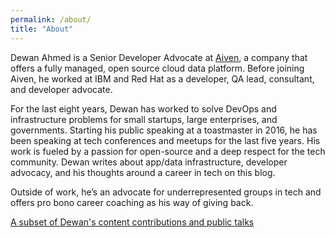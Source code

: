 ```yaml
---
permalink: /about/
title: "About"
---
```


Dewan Ahmed is a Senior Developer Advocate at [Aiven](https://aiven.io/), a company that offers a fully managed, open source cloud data platform. Before joining Aiven, he worked at IBM and Red Hat as a developer, QA lead, consultant, and developer advocate. 

For the last eight years, Dewan has worked to solve DevOps and infrastructure problems for small startups, large enterprises, and governments. Starting his public speaking at a toastmaster in 2016, he has been speaking at tech conferences and meetups for the last five years. His work is fueled by a passion for open-source and a deep respect for the tech community. Dewan writes about app/data infrastructure, developer advocacy, and his thoughts around a career in tech on this blog. 

Outside of work, he’s an advocate for underrepresented groups in tech and offers pro bono career coaching as his way of giving back.

[A subset of Dewan's content contributions and public talks](https://gist.github.com/dewandemo/2e55908e4e85398c6dd3e7bcd33e0053)